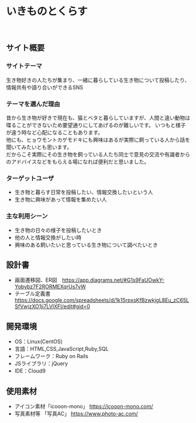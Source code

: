 # いきものとくらす
​
## サイト概要
### サイトテーマ
生き物好きの人たちが集まり、一緒に暮らしている生き物について投稿したり、情報共有や語り合いができるSNS

### テーマを選んだ理由
昔から生き物が好きで現在も、猫とベタと暮らしていますが、人間と違い動物は喋ることができないため要望通りにしてあげるのが難しいです。
いつもと様子が違う時など心配になることもあります。<br>
他にも、ヒョウモントカゲモドキにも興味はあるが実際に飼っている人から話を聞いてみたいとも思います。<br>
だからこそ実際にその生き物を飼っている人たち同士で意見の交流や有識者からのアドバイスなどをもらえる場になれば便利だと思いました。
​
### ターゲットユーザ
- 生き物と暮らす日常を投稿したい、情報交換したいという人
- 生き物に興味があって情報を集めたい人
​
### 主な利用シーン
- 生き物の日々の様子を投稿したいとき
- 他の人と情報交換がしたい時
- 興味のある飼いたいと思っている生き物について調べたいとき
​
## 設計書
- 画面遷移図、ER図　https://app.diagrams.net/#G1s9FaUOwkY-Yobybz7F2RORMEXqrUs7vW
- テーブル定義書　https://docs.google.com/spreadsheets/d/1k15rpxsKfBzwkjgL8Eu_zC65LSfVwjzXO1ji7LVlXFI/edit#gid=0
​
## 開発環境
- OS：Linux(CentOS)
- 言語：HTML,CSS,JavaScript,Ruby,SQL
- フレームワーク：Ruby on Rails
- JSライブラリ：jQuery
- IDE：Cloud9
​
## 使用素材
- アイコン素材「icooon-mono」 https://icooon-mono.com/
- 写真素材等 「写真AC」 https://www.photo-ac.com/